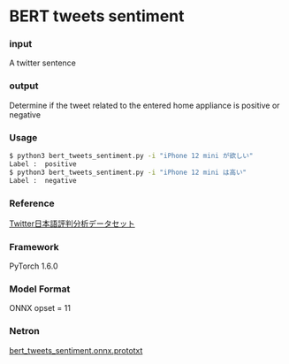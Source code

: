 # BERT tweets sentiment

### input
A twitter sentence

### output
Determine if the tweet related to the entered home appliance is positive or negative

### Usage

```bash
$ python3 bert_tweets_sentiment.py -i "iPhone 12 mini が欲しい"
Label :  positive
$ python3 bert_tweets_sentiment.py -i "iPhone 12 mini は高い"
Label :  negative
```

### Reference
[Twitter日本語評判分析データセット](http://www.db.info.gifu-u.ac.jp/data/Data_5d832973308d57446583ed9f)

### Framework
PyTorch 1.6.0

### Model Format
ONNX opset = 11

### Netron

[bert_tweets_sentiment.onnx.prototxt](https://netron.app/?url=https://storage.googleapis.com/ailia-models/bert_tweets_sentiment/bert_tweets_sentiment.onnx.prototxt)

